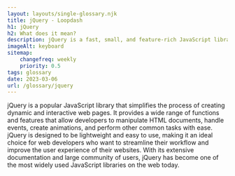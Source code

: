 ```yaml
--- 
layout: layouts/single-glossary.njk
title: jQuery - Loopdash
h1: jQuery
h2: What does it mean?
description: jQuery is a fast, small, and feature-rich JavaScript library that simplifies HTML document traversing, event handling, and animating for WordPress developers.
imageAlt: keyboard
sitemap:
	changefreq: weekly
	priority: 0.5
tags: glossary
date: 2023-03-06
url: /glossary/jquery
---
```


jQuery is a popular JavaScript library that simplifies the process of creating dynamic and interactive web pages. It provides a wide range of functions and features that allow developers to manipulate HTML documents, handle events, create animations, and perform other common tasks with ease. jQuery is designed to be lightweight and easy to use, making it an ideal choice for web developers who want to streamline their workflow and improve the user experience of their websites. With its extensive documentation and large community of users, jQuery has become one of the most widely used JavaScript libraries on the web today.
